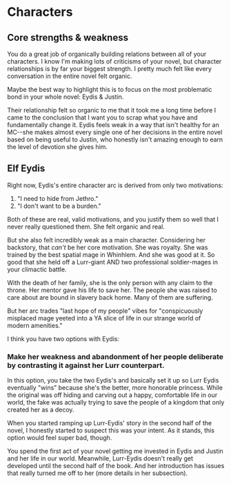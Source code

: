 # Characters

## Core strengths & weakness
You do a great job of organically building relations between all of your characters. I know I'm making lots of criticisms of your novel, but character relationships is by far your biggest strength. I pretty much felt like every conversation in the entire novel felt organic.

Maybe the best way to highlight this is to focus on the most problematic bond in your whole novel: Eydis & Justin.

Their relationship felt so organic to me that it took me a long time before I came to the conclusion that I want you to scrap what you have and fundamentally change it. Eydis feels weak in a way that isn't healthy for an MC--she makes almost every single one of her decisions in the entire novel based on being useful to Justin, who honestly isn't amazing enough to earn the level of devotion she gives him. 

## Elf Eydis
Right now, Eydis's entire character arc is derived from only two motivations: 
1. "I need to hide from Jethro."
2. "I don't want to be a burden."

Both of these are real, valid motivations, and you justify them so well that I never really questioned them. She felt organic and real.

But she also felt incredibly weak as a main character. Considering her backstory, that _can't_ be her core motivation. She was royalty. She was trained by the best spatial mage in Whinhlem. And she was good at it. So good that she held off a Lurr-giant AND two professional soldier-mages in your climactic battle.

With the death of her family, she is the only person with any claim to the throne. Her mentor gave his life to save her. The people she was raised to care about are bound in slavery back home. Many of them are suffering.

But her arc trades "last hope of my people" vibes for "conspicuously misplaced mage yeeted into a YA slice of life in our strange world of modern amenities."

I think you have two options with Eydis:

### Make her weakness and abandonment of her people deliberate by contrasting it against her Lurr counterpart.
In this option, you take the two Eydis's and basically set it up so Lurr Eydis eventually "wins" because she's the better, more honorable princess. While the original was off hiding and carving out a happy, comfortable life in our world, the fake was actually trying to save the people of a kingdom that only created her as a decoy.

When you started ramping up Lurr-Eydis' story in the second half of the novel, I honestly started to suspect this was your intent. As it stands, this option would feel super bad, though.

You spend the first act of your novel getting me invested in Eydis and Justin and her life in our world. Meanwhile, Lurr-Eydis doesn't really get developed until the second half of the book. And her introduction has issues that really turned me off to her (more details in her subsection).

